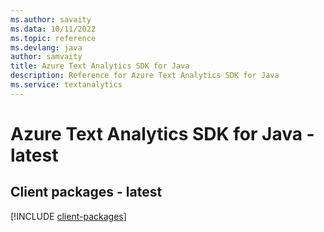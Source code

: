 ```yaml
---
ms.author: savaity
ms.data: 10/11/2022
ms.topic: reference
ms.devlang: java
author: samvaity
title: Azure Text Analytics SDK for Java
description: Reference for Azure Text Analytics SDK for Java
ms.service: textanalytics
---
```

# Azure Text Analytics SDK for Java - latest

## Client packages - latest
[!INCLUDE [client-packages](text-analytics-client-index.md)]